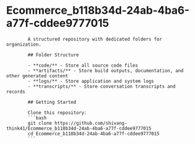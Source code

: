 # Ecommerce_b118b34d-24ab-4ba6-a77f-cddee9777015
            A structured repository with dedicated folders for organization.

            ## Folder Structure

            - **code/** - Store all source code files
            - **artifacts/** - Store build outputs, documentation, and other generated content
            - **logs/** - Store application and system logs
            - **transcripts/** - Store conversation transcripts and records

            ## Getting Started

            Clone this repository:
            ```bash
            git clone https://github.com/shivang-think41/Ecommerce_b118b34d-24ab-4ba6-a77f-cddee9777015
            cd Ecommerce_b118b34d-24ab-4ba6-a77f-cddee9777015
            ```
            